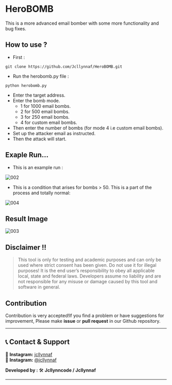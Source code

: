 # HeroBOMB
This is a more advanced email bomber with some more functionality and bug fixes.

## How to use ?
* First :
```
git clone https://github.com/Jcllynnaf/HeroBOMB.git
```
* Run the herobomb.py file :
```
python herobomb.py
```
* Enter the target address.
* Enter the bomb mode.
  * 1 for 1000 email bombs.
  * 2 for 500 email bombs.
  * 3 for 250 email bombs.
  * 4 for custom email bombs.
* Then enter the number of bombs (for mode 4 i.e custom email bombs).
* Set up the attacker email as instructed.
* Then the attack will start.

## Exaple Run...
* This is an example run :

![002]()

* This is a condition that arises for bombs > 50. This is a part of the process and totally normal:

![004]()

## Result Image
![003]()

## Disclaimer !!

> This tool is only for testing and academic purposes and can only be used where strict consent has been given. Do not use it for
> illegal purposes! It is the end user’s responsibility to obey all applicable local, state and federal laws. Developers assume no
> liability and are not responsible for any misuse or damage caused by this tool and software in general.

## Contribution  

Contribution is very accepted!If you find a problem or have suggestions for improvement, Please make **issue** or **pull request** in our Github repository.  

---

## 📞 Contact & Support  

🔗 **Instagram:** [jcllynnaf](https://instagram.com/jcllynncode)  
📸 **Instagram:** [@jcllynnaf](https://instagram.com/jcllynnaf)    

**Developed by :** 🛠 **Jcllynncode / Jcllynnaf**  

---